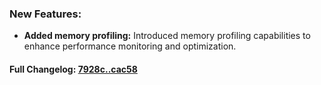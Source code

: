### **New Features:**
- **Added memory profiling:** Introduced memory profiling capabilities to enhance performance monitoring and optimization.

#### **Full Changelog:** [7928c..cac58](https://github.com/mediar-ai/screenpipe/compare/7928c..cac58)

